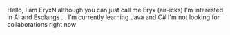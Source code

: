 Hello, I am EryxN although you can just call me Eryx (air-icks) I’m interested in AI and Esolangs ... 
I’m currently learning Java and C# I'm not looking for collaborations right now

<!---
eryxl/eryxl is a ✨ special ✨ repository because its `README.md` (this file) appears on your GitHub profile.
You can click the Preview link to take a look at your changes.
--->
